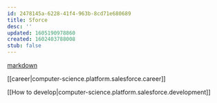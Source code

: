 ```yaml
---
id: 2478145a-6228-41f4-963b-8cd71e680689
title: Sforce
desc: ''
updated: 1605190978860
created: 1602403788008
stub: false
---
```


[markdown](https://docs.gitbook.com/editing-content/rich-text)

[[career|computer-science.platform.salesforce.career]]

[[How to develop|computer-science.platform.salesforce.development]]